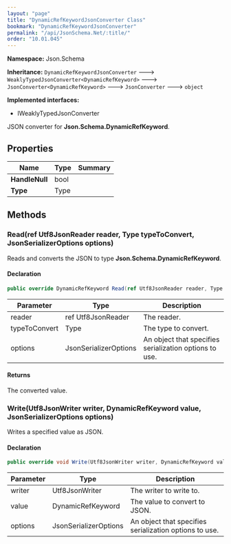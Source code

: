 ```yaml
---
layout: "page"
title: "DynamicRefKeywordJsonConverter Class"
bookmark: "DynamicRefKeywordJsonConverter"
permalink: "/api/JsonSchema.Net/:title/"
order: "10.01.045"
---
```

**Namespace:** Json.Schema

**Inheritance:**
`DynamicRefKeywordJsonConverter`
 🡒 
`WeaklyTypedJsonConverter<DynamicRefKeyword>`
 🡒 
`JsonConverter<DynamicRefKeyword>`
 🡒 
`JsonConverter`
 🡒 
`object`

**Implemented interfaces:**

- IWeaklyTypedJsonConverter

JSON converter for **Json.Schema.DynamicRefKeyword**.

## Properties

| Name | Type | Summary |
|---|---|---|
| **HandleNull** | bool |  |
| **Type** | Type |  |

## Methods

### Read(ref Utf8JsonReader reader, Type typeToConvert, JsonSerializerOptions options)

Reads and converts the JSON to type **Json.Schema.DynamicRefKeyword**.

#### Declaration

```c#
public override DynamicRefKeyword Read(ref Utf8JsonReader reader, Type typeToConvert, JsonSerializerOptions options)
```

| Parameter | Type | Description |
|---|---|---|
| reader | ref Utf8JsonReader | The reader. |
| typeToConvert | Type | The type to convert. |
| options | JsonSerializerOptions | An object that specifies serialization options to use. |


#### Returns

The converted value.

### Write(Utf8JsonWriter writer, DynamicRefKeyword value, JsonSerializerOptions options)

Writes a specified value as JSON.

#### Declaration

```c#
public override void Write(Utf8JsonWriter writer, DynamicRefKeyword value, JsonSerializerOptions options)
```

| Parameter | Type | Description |
|---|---|---|
| writer | Utf8JsonWriter | The writer to write to. |
| value | DynamicRefKeyword | The value to convert to JSON. |
| options | JsonSerializerOptions | An object that specifies serialization options to use. |


